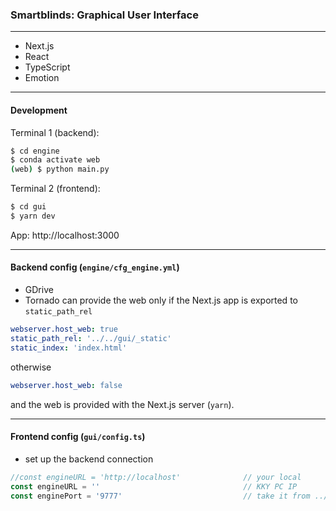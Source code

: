 ### Smartblinds: Graphical User Interface
---

- Next.js
- React
- TypeScript
- Emotion

---

#### Development

Terminal 1 (backend):
```bash
$ cd engine
$ conda activate web
(web) $ python main.py
```

Terminal 2 (frontend):
```bash
$ cd gui
$ yarn dev
```

App: http://localhost:3000

---

#### Backend config (```engine/cfg_engine.yml```)

- GDrive
- Tornado can provide the web only if the Next.js app is exported to ```static_path_rel```
```yaml
webserver.host_web: true
static_path_rel: '../../gui/_static'
static_index: 'index.html'
```
otherwise
```yaml
webserver.host_web: false
```
and the web is provided with the Next.js server (```yarn```).

---

#### Frontend config (```gui/config.ts```)

- set up the backend connection
```typescript
//const engineURL = 'http://localhost'              // your local
const engineURL = ''                                // KKY PC IP
const enginePort = '9777'                           // take it from ../engine/cfg_engine.yml
```

